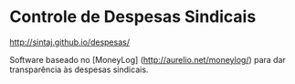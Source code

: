 # Controle de Despesas Sindicais 
http://sintaj.github.io/despesas/

Software baseado no [MoneyLog] (http://aurelio.net/moneylog/) para dar transparência às despesas sindicais.



